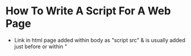 # How To Write A Script For A Web Page

- Link in html page added within body as "script src" & is usually added just before </body> or within "<script> tags
- Javascript runs where it is found in the HTML

# Basic Javascript Instructions
- Script will have to temporarily store bits of data in variables
- Variables are like short-term memory

## Data Types
- Numerical Data Type
- String Data Type
- Boolean Data Type
